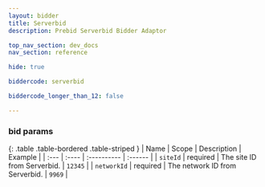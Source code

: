 ```yaml
---
layout: bidder
title: Serverbid
description: Prebid Serverbid Bidder Adaptor

top_nav_section: dev_docs
nav_section: reference

hide: true

biddercode: serverbid

biddercode_longer_than_12: false

---
```



### bid params

{: .table .table-bordered .table-striped }
| Name              | Scope    | Description                                                                                                          | Example                                       |
| :---              | :----    | :----------                                                                                                          | :------                                       |
| `siteId`      | required | The site ID from Serverbid.                                                                                    | `12345`                                       |
| `networkId`       | required | The network ID from Serverbid.                    | `9969`                                        |
